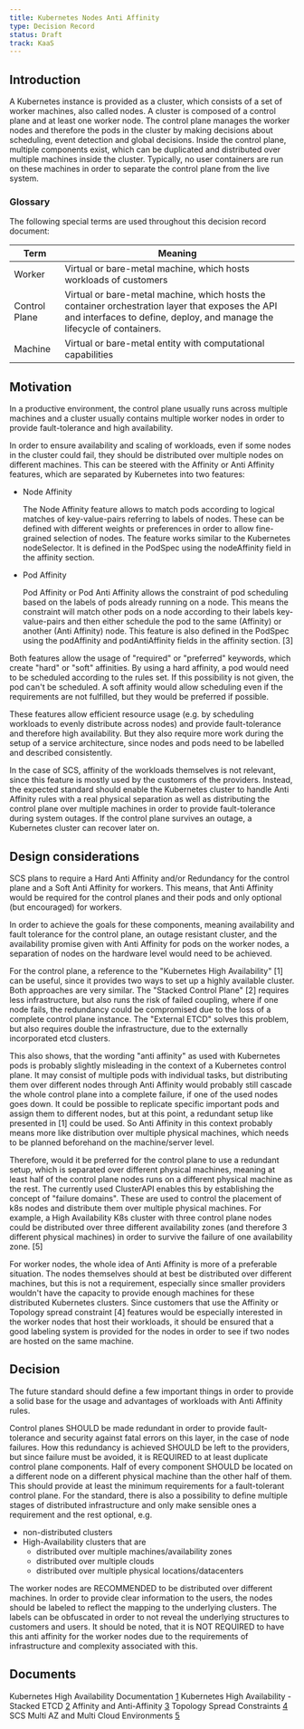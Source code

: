 ```yaml
---
title: Kubernetes Nodes Anti Affinity
type: Decision Record
status: Draft
track: KaaS
---
```


## Introduction

A Kubernetes instance is provided as a cluster, which consists of a set of worker machines, also called nodes.
A cluster is composed of a control plane and at least one worker node.
The control plane manages the worker nodes and therefore the pods in the cluster by making
decisions about scheduling, event detection and global decisions. Inside the control plane,
multiple components exist, which can be duplicated and distributed over multiple machines
inside the cluster. Typically, no user containers are run on these machines in order to
separate the control plane from the live system.

### Glossary

The following special terms are used throughout this decision record document:

| Term | Meaning |
|---|---|
| Worker | Virtual or bare-metal machine, which hosts workloads of customers |
| Control Plane | Virtual or bare-metal machine, which hosts the container orchestration layer that exposes the API and interfaces to define, deploy, and manage the lifecycle of containers. |
| Machine | Virtual or bare-metal entity with computational capabilities |

## Motivation

In a productive environment, the control plane usually runs across multiple machines and
a cluster usually contains multiple worker nodes in order to provide fault-tolerance and
high availability.

In order to ensure availability and scaling of workloads, even if some nodes in the cluster
could fail, they should be distributed over multiple nodes on different machines.
This can be steered with the Affinity or Anti Affinity features, which are separated by
Kubernetes into two features:

- Node Affinity

  The Node Affinity feature allows to match pods according to logical matches of
  key-value-pairs referring to labels of nodes.
  These can be defined with different weights or preferences in order to allow fine-grained
  selection of nodes. The feature works similar to the Kubernetes nodeSelector.
  It is defined in the PodSpec using the nodeAffinity field in the affinity section.

- Pod Affinity
  
  Pod Affinity or Pod Anti Affinity allows the constraint of pod scheduling based on the
  labels of pods already running on a node.
  This means the constraint will match other pods on a node according to their labels key-value-pairs
  and then either schedule the pod to the same (Affinity) or another (Anti Affinity) node.
  This feature is also defined in the PodSpec using the podAffinity and podAntiAffinity
  fields in the affinity section. [3]

Both features allow the usage of "required" or "preferred" keywords, which create
"hard" or "soft" affinities. By using a hard affinity, a pod would need to be scheduled
according to the rules set. If this possibility is not given, the pod can't be scheduled.
A soft affinity would allow scheduling even if the requirements are not fulfilled, but
they would be preferred if possible.

These features allow efficient resource usage (e.g. by scheduling workloads to evenly
distribute across nodes) and provide fault-tolerance and therefore high availability.
But they also require more work during the setup of a service architecture, since nodes
and pods need to be labelled and described consistently.

In the case of SCS, affinity of the workloads themselves is not relevant, since this
feature is mostly used by the customers of the providers.
Instead, the expected standard should enable the Kubernetes cluster to handle Anti Affinity
rules with a real physical separation as well as distributing the control plane over
multiple machines in order to provide fault-tolerance during system outages.
If the control plane survives an outage, a Kubernetes cluster can recover later on.

## Design considerations

SCS plans to require a Hard Anti Affinity and/or Redundancy for the control plane and
a Soft Anti Affinity for workers. This means, that Anti Affinity would be required for
the control planes and their pods and only optional (but encouraged) for workers.

In order to achieve the goals for these components, meaning availability and fault tolerance
for the control plane, an outage resistant cluster, and the availability
promise given with Anti Affinity for pods on the worker nodes, a separation of nodes
on the hardware level would need to be achieved.

For the control plane, a reference to the "Kubernetes High Availability" [1]
can be useful, since it provides two ways to set up a highly available cluster.
Both approaches are very similar. The "Stacked Control Plane" [2] requires less infrastructure,
but also runs the risk of failed coupling, where if one node fails, the redundancy could be
compromised due to the loss of a complete control plane instance.
The "External ETCD" solves this problem, but also requires double the infrastructure, due
to the externally incorporated etcd clusters.

This also shows, that the wording "anti affinity" as used with Kubernetes pods is probably
slightly misleading in the context of a Kubernetes control plane. It may consist of multiple
pods with individual tasks, but distributing them over different nodes through Anti Affinity
would probably still cascade the whole control plane into a complete failure, if one of
the used nodes goes down. It could be possible to replicate specific important pods and
assign them to different nodes, but at this point, a redundant setup like presented in [1] could be used.
So Anti Affinity in this context probably means more like distribution over multiple
physical machines, which needs to be planned beforehand on the machine/server level.

Therefore, would it be preferred for the control plane to use a redundant setup, which
is separated over different physical machines, meaning at least half of the control plane
nodes runs on a different physical machine as the rest. The currently used ClusterAPI
enables this by establishing the concept of "failure domains". These are used to control
the placement of k8s nodes and distribute them over multiple physical machines.
For example, a High Availability K8s cluster with three control plane nodes could be
distributed over three different availability zones (and therefore 3 different
physical machines) in order to survive the failure of one availability zone. [5]

For worker nodes, the whole idea of Anti Affinity is more of a preferable situation.
The nodes themselves should at best be distributed over different machines, but this
is not a requirement, especially since smaller providers wouldn't have the capacity to
provide enough machines for these distributed Kubernetes clusters. Since customers that
use the Affinity or Topology spread constraint [4] features would be especially interested
in the worker nodes that host their workloads, it should be ensured that a good labeling
system is provided for the nodes in order to see if two nodes are hosted on the same machine.

## Decision

The future standard should define a few important things in order to provide a solid base
for the usage and advantages of workloads with Anti Affinity rules.

Control planes SHOULD be made redundant in order to provide fault-tolerance and security
against fatal errors on this layer, in the case of node failures. How this redundancy
is achieved SHOULD be left to the providers, but since failure must be avoided, it is
REQUIRED to at least duplicate control plane components. Half of every component SHOULD
be located on a different node on a different physical machine than the other half
of them. This should provide at least the minimum requirements for a fault-tolerant control plane.
For the standard, there is also a possibility to define multiple stages of distributed infrastructure
and only make sensible ones a requirement and the rest optional, e.g.

- non-distributed clusters
- High-Availability clusters that are
  - distributed over multiple machines/availability zones
  - distributed over multiple clouds
  - distributed over multiple physical locations/datacenters

The worker nodes are RECOMMENDED to be distributed over different machines. In order to
provide clear information to the users, the nodes should be labeled to reflect the
mapping to the underlying clusters. The labels can be obfuscated in order to not reveal
the underlying structures to customers and users. It should be noted, that it is NOT REQUIRED
to have this anti affinity for the worker nodes due to the requirements of infrastructure
and complexity associated with this.

## Documents

Kubernetes High Availability Documentation [1](https://kubernetes.io/docs/setup/production-environment/tools/kubeadm/high-availability/)
Kubernetes High Availability - Stacked ETCD [2](https://kubernetes.io/docs/setup/production-environment/tools/kubeadm/ha-topology/#stacked-etcd-topology)
Affinity and Anti-Affinity [3](https://kubernetes.io/docs/concepts/scheduling-eviction/assign-pod-node/#affinity-and-anti-affinity)
Topology Spread Constraints [4](https://kubernetes.io/docs/concepts/scheduling-eviction/topology-spread-constraints/)
SCS Multi AZ and Multi Cloud Environments [5](https://github.com/SovereignCloudStack/k8s-cluster-api-provider/blob/main/doc/usage/multi-az-and-multi-cloud-environments.md)
